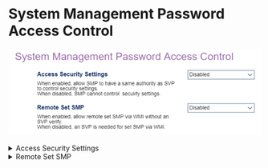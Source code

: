 # System Management Password Access Control

![](./img/thinkcenter_system_management_password_access_control.png)

<details><summary>Access Security Settings</summary>

Allow SMP (System Management Password) to have the same authority as SVP (Supervisor Password) to control security settings.

Options:

1.  **Disabled** - Default.
2.  Enabled.

| WMI Setting name | Values | Locked by SVP |
|:---|:---|:---|
| AccessSecuritySettings | Disabled, Enabled | yes |

</details>

<details><summary>Remote Set SMP</summary>

Allow remote setting of the SMP via WMI without SVP (Supervisor Password) verification.

Options:

1.  **Disabled** - Default.
2.  Enabled.

| WMI Setting name | Values | Locked by SVP |
|:---|:---|:---|
| RemoteSetSMP | Disabled, Enabled | yes |

</details>
